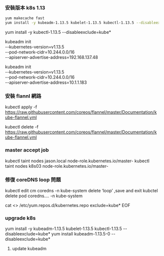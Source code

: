 ### 安裝版本 k8s 1.13

   ```bash
   yum makecache fast
   yum install -y kubeadm-1.13.5 kubelet-1.13.5 kubectl-1.13.5 --disableexclude=kube*
   ```
   yum install -y kubectl-1.13.5 --disableexclude=kube*

kubeadm init \
  --kubernetes-version=v1.13.5 \
  --pod-network-cidr=10.244.0.0/16 \
  --apiserver-advertise-address=192.168.137.48

kubeadm init \
  --kubernetes-version=v1.13.5 \
  --pod-network-cidr=10.244.0.0/16 \
  --apiserver-advertise-address=10.1.1.183



### 安裝 flannl 網路
kubectl apply -f  https://raw.githubusercontent.com/coreos/flannel/master/Documentation/kube-flannel.yml

kubectl delete -f  https://raw.githubusercontent.com/coreos/flannel/master/Documentation/kube-flannel.yml



### master accept job
kubectl taint nodes jason.local node-role.kubernetes.io/master-
kubectl taint nodes k8s03 node-role.kubernetes.io/master-


### 修復 coreDNS loop 問題
kubectl edit cm coredns -n kube-system
delete ‘loop’ ,save and exit
kubctel delete pod coredns.... -n kube-system



cat <<EOF >> /etc/yum.repos.d/kubernetes.repo
exclude=kube*
EOF


### upgrade k8s
yum install -y kubeadm-1.13.5 kubelet-1.13.5 kubectl-1.13.5 --disableexclude=kube*
yum install kubeadm-1.13.5-0 --disableexclude=kube*

1. update kubeadm



